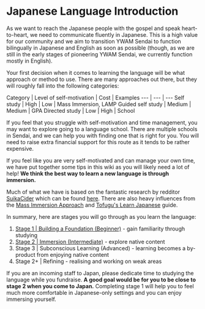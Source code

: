 # Japanese Language Introduction

As we want to reach the Japanese people with the gospel and speak heart-to-heart, we need to communicate fluently in Japanese. This is a high value for our community and we aim to transition YWAM Sendai to function bilingually in Japanese and English as soon as possible (though, as we are still in the early stages of pioneering YWAM Sendai, we currently function mostly in English).

Your first decision when it comes to learning the language will be what approach or method to use. There are many approaches out there, but they will roughly fall into the following categories:

Category | Level of self-motivation | Cost | Examples
--- | --- | ---
Self study | High | Low | Mass Immersion, LAMP
Guided self study | Medium | Medium | GPA
Directed study | Low | High | School

If you feel that you struggle with self-motivation and time management, you may want to explore going to a language school. There are multiple schools in Sendai, and we can help you with finding one that is right for you. You will need to raise extra financial support for this route as it tends to be rather expensive.

If you feel like you are very self-motivated and can manage your own time, we have put together some tips in this wiki as you will likely need a lot of help! **We think the best way to learn a new language is through immersion.**

Much of what we have is based on the fantastic research by redditor [SuikaCider](https://www.reddit.com/user/SuikaCider/) which can be found [here](https://docs.google.com/document/d/10bRzVblKVOsQJjTc2PIi1Gbj_LrsJCkMkh0SutXCZdI/edit#). There are also heavy influences from the [Mass Immersion Approach](https://massimmersionapproach.com/) and [Tofugu's Learn Japanese](https://www.tofugu.com/learn-japanese/) guide.

In summary, here are stages you will go through as you learn the language:

1. [Stage 1 | Building a Foundation (Beginner)](language2.md) - gain familiarity through studying
2. [Stage 2 | Immersion (Intermediate)](language3.md) - explore native content
3. Stage 3 | Subconscious Learning (Advanced) - learning becomes a by-product from enjoying native content
4. Stage 2+ | Refining - realising and working on weak areas

If you are an incoming staff to Japan, please dedicate time to studying the language while you fundraise. **A good goal would be for you to be close to stage 2 when you come to Japan.** Completing stage 1 will help you to feel much more comfortable in Japanese-only settings and you can enjoy immersing yourself.
